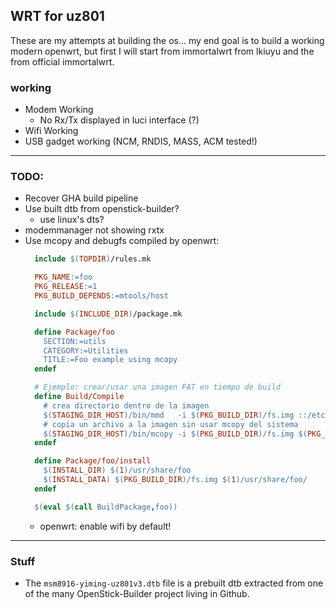 ## WRT for uz801
These are my attempts at building the os... my end goal is to build a working modern openwrt, but first I will start from immortalwrt from lkiuyu and the from official immortalwrt.

### working
- Modem Working
  - No Rx/Tx displayed in luci interface (?)
- Wifi Working
- USB gadget working (NCM, RNDIS, MASS, ACM tested!)
---
### TODO:
- Recover GHA build pipeline
- Use built dtb from openstick-builder?
  - use linux's dts?
- modemmanager not showing rxtx
- Use mcopy and debugfs compiled by openwrt:
    ```makefile
      include $(TOPDIR)/rules.mk

      PKG_NAME:=foo
      PKG_RELEASE:=1
      PKG_BUILD_DEPENDS:=mtools/host

      include $(INCLUDE_DIR)/package.mk

      define Package/foo
        SECTION:=utils
        CATEGORY:=Utilities
        TITLE:=Foo example using mcopy
      endef

      # Ejemplo: crear/usar una imagen FAT en tiempo de build
      define Build/Compile
        # crea directorio dentro de la imagen
        $(STAGING_DIR_HOST)/bin/mmd   -i $(PKG_BUILD_DIR)/fs.img ::/etc
        # copia un archivo a la imagen sin usar mcopy del sistema
        $(STAGING_DIR_HOST)/bin/mcopy -i $(PKG_BUILD_DIR)/fs.img $(PKG_BUILD_DIR)/my.conf ::/etc/my.conf
      endef

      define Package/foo/install
        $(INSTALL_DIR) $(1)/usr/share/foo
        $(INSTALL_DATA) $(PKG_BUILD_DIR)/fs.img $(1)/usr/share/foo/
      endef

      $(eval $(call BuildPackage,foo))
    ```
  - openwrt: enable wifi by default!
---
### Stuff
- The `msm8916-yiming-uz801v3.dtb` file is a prebuilt dtb extracted from one of the many OpenStick-Builder project living in Github.